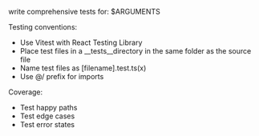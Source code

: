 write comprehensive tests for: $ARGUMENTS

Testing conventions:
* Use Vitest with React Testing Library
* Place test files in a __tests__directory in the same folder as the source file
* Name test files as [filename].test.ts(x)
* Use @/ prefix for imports

Coverage:
* Test happy paths
* Test edge cases
* Test error states